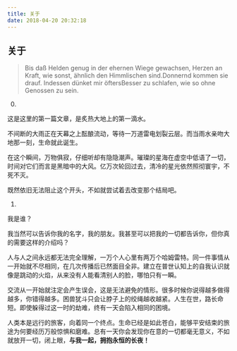 ```yaml
---
title: 关于
date: 2018-04-20 20:32:18
---
```

<h2>关于</h2>

<blockquote cite="Friedrich Hölderlin 《Brot und Wein》" class="quote">
	Bis daß Helden genug in der ehernen Wiege gewachsen,
	Herzen an Kraft, wie sonst, ähnlich den Himmlischen sind.Donnernd kommen sie drauf.
	Indessen dünket mir öftersBesser zu schlafen, wie so ohne Genossen zu sein.
</blockquote>

0.

这是这里的第一篇文章，是炙热大地上的第一滴水。

不间断的大雨正在天幕之上酝酿流动，等待一万道雷电划裂云层。而当雨水亲吻大地那一刻，生命就此诞生。

在这个瞬间，万物俱寂，仔细听却有隐隐潮声。璀璨的星海在虚空中低语了一切，时间对它们而言是黑暗中的大风。亿万次轮回过去，清冷的星光依然照彻寰宇，不死不灭。

既然依旧无法阻止这个开头，不如就尝试着去改变那个结局吧。

1.

我是谁？

我当然可以告诉你我的名字，我的朋友。我甚至可以把我的一切都告诉你，但你真的需要这样的介绍吗？

人与人之间永远都无法完全理解，一万个人心里有两万个哈姆雷特。同一件事情从一开始就不尽相同，在几次传播后已然面目全非。建立在普世认知上的自我认识就像是跳动的火焰，从来没有人能看清别人的脸，哪怕只有一瞬。

交流从一开始就注定会产生误会，这是无法避免的情形。很多时候你说得越多做得越多，你错得越多。困兽犹斗只会让脖子上的绞绳越收越紧。人生在世，路长命短。即使躲得过这一时的劫难，终有一天会陷入相同的困境。

人类本是远行的旅客，向着同一个终点。生命已经是如此苍白，能够平安结束的旅途为何要经历万般惊惧和磨难。总有一天你会发现你在意的一切都毫无意义，不如就放开一切，闭上眼，<strong>与我一起，拥抱永恒的长夜！</strong>